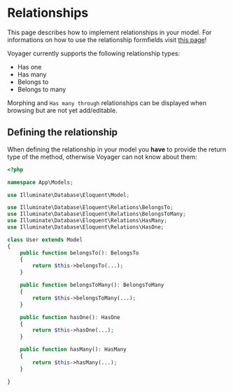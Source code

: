 # Relationships

This page describes how to implement relationships in your model. 
For informations on how to use the relationship formfields visit [this page](../formfields/relationship)!


Voyager currently supports the following relationship types:

- Has one
- Has many
- Belongs to
- Belongs to many

Morphing and `Has many through` relationships can be displayed when browsing but are not yet add/editable.

## Defining the relationship

When defining the relationship in your model you **have** to provide the return type of the method, otherwise Voyager can not know about them:

```php
<?php

namespace App\Models;

use Illuminate\Database\Eloquent\Model;

use Illuminate\Database\Eloquent\Relations\BelongsTo;
use Illuminate\Database\Eloquent\Relations\BelongsToMany;
use Illuminate\Database\Eloquent\Relations\HasMany;
use Illuminate\Database\Eloquent\Relations\HasOne;

class User extends Model
{
    public function belongsTo(): BelongsTo
    {
        return $this->belongsTo(...);
    }

    public function belongsToMany(): BelongsToMany
    {
        return $this->belongsToMany(...);
    }

    public function hasOne(): HasOne
    {
        return $this->hasOne(...);
    }

    public function hasMany(): HasMany
    {
        return $this->hasMany(...);
    }

}
```
